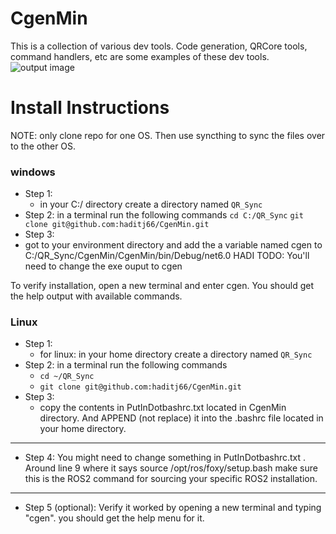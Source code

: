 

# CgenMin

This is a collection of various dev tools. Code generation, QRCore tools, command handlers, etc are some examples of these dev tools.
 ![output image](OutputImage.png)

 
# Install Instructions
NOTE: only clone repo for one OS. Then use syncthing to sync the files over to the other OS.

### windows 
- Step 1:  
   - in your C:/ directory create a directory named `QR_Sync`
- Step 2:  in a terminal run the following commands 
   `cd C:/QR_Sync`
  `git clone git@github.com:haditj66/CgenMin.git` 
-  Step 3: 
  - got to your environment directory and add the a variable named cgen to C:/QR_Sync/CgenMin/CgenMin/bin/Debug/net6.0 
HADI TODO:  You'll need to change the exe ouput to cgen

To verify installation, open a new terminal and enter cgen. You should get the help output with available commands.
 
 

### Linux

- Step 1: 
  - for linux: in your home directory create a directory named `QR_Sync` 
- Step 2:  in a terminal run the following commands 
  - `cd ~/QR_Sync` 
  - `git clone git@github.com:haditj66/CgenMin.git`
- Step 3:  
  - copy the contents in PutInDotbashrc.txt located in CgenMin directory. And APPEND (not replace) it into the .bashrc file located in your home directory.
 
 ---
- Step 4: 
 You might need to change something in PutInDotbashrc.txt . Around line 9 where it says 
 source /opt/ros/foxy/setup.bash
 make sure this is the ROS2 command for sourcing your specific ROS2 installation.
 
 ---
- Step 5 (optional): Verify it worked by opening a new terminal and typing "cgen". you should get the help menu for it.
 
